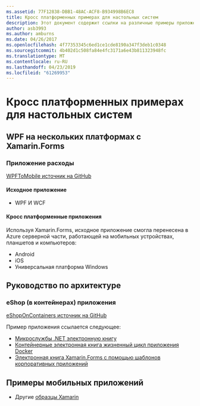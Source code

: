 ```yaml
---
ms.assetid: 77F12838-DBB1-48AC-ACF8-B934998B6EC8
title: Кросс платформенных примерах для настольных систем
description: Этот документ содержит ссылки на различные примеры приложений, которые были перенесены для запуска в качестве кросс платформенные приложения с помощью Xamarin.
author: asb3993
ms.author: amburns
ms.date: 04/26/2017
ms.openlocfilehash: 4f77353345c6ed1ce1cde8190a347f3deb1c0348
ms.sourcegitcommit: 4b402d1c508fa84e4fc3171a6e43b811323948fc
ms.translationtype: MT
ms.contentlocale: ru-RU
ms.lasthandoff: 04/23/2019
ms.locfileid: "61269953"
---
```

# <a name="cross-platform-desktop-samples"></a>Кросс платформенных примерах для настольных систем

## <a name="wpf-to-cross-platform-with-xamarinforms"></a>WPF на нескольких платформах с Xamarin.Forms

### <a name="expenses-app"></a>Приложение расходы

[WPFToMobile источник на GitHub](https://github.com/nishanil/WPFToMobile)

#### <a name="original-app"></a>Исходное приложение

* WPF И WCF

#### <a name="cross-platform-apps"></a>Кросс платформенные приложения

Используя Xamarin.Forms, исходное приложение смогла перенесена в Azure серверной части, работающей на мобильных устройствах, планшетов и компьютеров:

* Android
* iOS
* Универсальная платформа Windows 

## <a name="architecture-guidance"></a>Руководство по архитектуре

### <a name="eshop-on-containers-app"></a>eShop (в контейнерах) приложения

[eShopOnContainers источник на GitHub](https://github.com/dotnet-architecture/eShopOnContainers)

Пример приложения ссылается следующее:

* [Микрослужбы .NET электронную книгу](https://aka.ms/microservicesebook)
* [Контейнерные электронная книга жизненный цикл приложения Docker](https://aka.ms/dockerlifecycleebook)
* [Электронная книга Xamarin.Forms с помощью шаблонов корпоративных приложений](~/xamarin-forms/enterprise-application-patterns/index.md)

## <a name="mobile-app-samples"></a>Примеры мобильных приложений

* Другие [образцы Xamarin](https://developer.xamarin.com/samples/)
